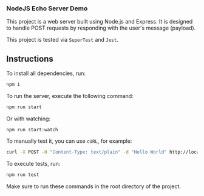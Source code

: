 ### NodeJS Echo Server Demo


This project is a web server built using Node.js and Express. It is designed to handle POST requests by responding with the user's message (payload).

This project is tested via `SuperTest` and `Jest`.

## Instructions

To install all dependencies, run:

```bash
npm i
```

To run the server, execute the following command:

```bash
npm run start
```
Or with watching:

```npm run start:watch```

To manually test it, you can use `cURL`, for example:

```bash
curl -X POST -H "Content-Type: text/plain" -d "Hello World" http://localhost:3000/echo
  ```

To execute tests, run:

```bash
npm run test
```

Make sure to run these commands in the root directory of the project.
